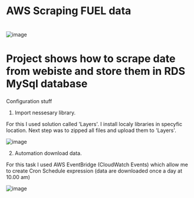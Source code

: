 # AWS Scraping FUEL data <h1> 

![image](https://user-images.githubusercontent.com/60892908/132874696-7661e6c9-394a-4720-a2b6-9b77bc634568.png)

# Project shows how to scrape date from webiste and store them in RDS MySql database <h3>
  
Configuration stuff
 1) Import nessesary library. 
  
  For this I used solution called 'Layers'. I install localy libraries in specyfic location. Next step was to zipped all files and upload them to 'Layers'.
  
![image](https://user-images.githubusercontent.com/60892908/132942955-b251649f-292d-467f-81fa-0b4b98db5df0.png)

 2) Automation download data.
  
  For this task I used AWS EventBridge (CloudWatch Events) which allow me to create Cron Schedule expression (data are downloaded once a day at 10.00 am)
  
  ![image](https://user-images.githubusercontent.com/60892908/132943789-59a7ed28-78db-4f14-b1fb-c89c7aa60efd.png)

  
  

